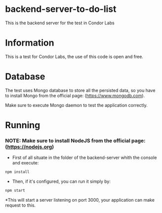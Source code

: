 # backend-server-to-do-list
This is the backend server for the test in Condor Labs


# Information
 This is a test for Condor Labs, the use of this code is open and free.

# Database
The test uses Mongo database to store all the persisted data, so you have to install Mongo from the official page: (https://www.mongodb.com).

Make sure to execute Mongo daemon to test the application correctly.

# Running

### NOTE: Make sure to install NodeJS from the official page: (https://nodejs.org)

* First of all situate in the folder of the backend-server whith the console and execute:
```javascript
npm install
```

* Then, if it's configured, you can run it simply by:
```javascript
npm start
```

*This will start a server listening on port 3000, your application can make request to this.
